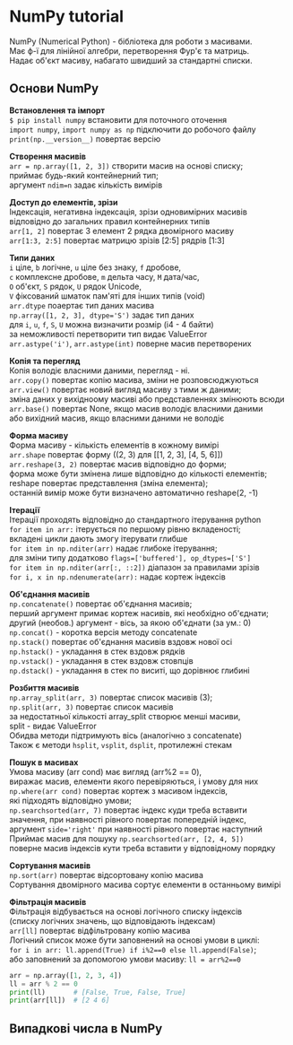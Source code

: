 # NumPy tutorial

NumPy (Numerical Python) - бібліотека для роботи з масивами.  
Має ф-ї для лінійної алгебри, перетворення Фур'є та матриць.  
Надає об'єкт масиву, набагато швидший за стандартні списки.

## Основи NumPy

**Встановлення та імпорт**  
`$ pip install numpy` встановити для поточного оточення  
`import numpy`, `import numpy as np` підключити до робочого файлу  
`print(np.__version__)` повертає версію  

**Створення масивів**  
`arr = np.array([1, 2, 3])` створити масив на основі списку;  
приймає будь-який контейнерний тип;  
аргумент `ndim=n` задає кількість вимірів  

**Доступ до елементів, зрізи**  
Індексація, негативна індексація, зрізи одновимірних масивів  
відповідно до загальних правил контейнерних типів  
`arr[1, 2]` повертає 3 елемент 2 рядка двомірного масиву  
`arr[1:3, 2:5]` повертає матрицю зрізів [2:5] рядрів [1:3]

**Типи даних**  
`i` ціле, `b` логічне, `u` ціле без знаку, `f` дробове,  
`c` комплексне дробове, `m` дельта часу, `M` дата/час,  
`O` об'єкт, `S` рядок, `U` рядок Unicode,  
`V` фіксований шматок пам'яті для інших типів (void)  
`arr.dtype` поаертає тип даних масива  
`np.array([1, 2, 3], dtype='S')` задає тип даних  
для `i`, `u`, `f`, `S`, `U` можна визначити розмір (i4 - 4 байти)  
за неможливості перетворити тип видає ValueError  
`arr.astype('i')`, `arr.astype(int)` поверне масив перетворених  

**Копія та перегляд**  
Копія володіє власними даними, перегляд - ні.  
`arr.copy()` повертає копію масива, зміни не розповсюджуються  
`arr.view()` повертає новий вигляд масиву з тими ж даними;  
зміна даних у вихідноому масиві або представленнях змінюють всюди  
`arr.base()` повертає None, якщо масив володіє власними даними  
або вихідний масив, якщо власними даними не володіє

**Форма масиву**  
Форма масиву - кількість елементів в кожному вимірі  
`arr.shape` повертає форму ((2, 3) для [[1, 2, 3], [4, 5, 6]])  
`arr.reshape(3, 2)` повертає масив відповідно до форми;  
форма може бути змінена лише відповідно до кількості елементів;  
reshape повертає представлення (зміна елемента);  
останній вимір може бути визначено автоматично reshape(2, -1)  

**Ітерації**  
Ітерації проходять відповідно до стандартного ітерування python  
`for item in arr:` ітерується по першому рівню вкладеності;  
вкладені цикли дають змогу ітерувати глибше  
`for item in np.nditer(arr)` надає глибоке ітерування;  
для зміни типу додатково `flags=['buffered'], op_dtypes=['S']`  
`for item in np.nditer(arr[:, ::2])` діапазон за правилами зрізів  
`for i, x in np.ndenumerate(arr):` надає кортеж індексів  

**Об'єднання масивів**  
`np.concatenate()` повертає об'єднання масивів;  
перший аргумент примає кортеж насивів, які необхідно об'єднати;  
другий (необов.) аргумент - вісь, за якою об'єднати (за ум.: 0)  
`np.concat()` - коротка версія методу concatenate  
`np.stack()` повертає об'єднання масивів вздовж нової осі  
`np.hstack()` - укладання в стек вздовж рядків  
`np.vstack()` - укладання в стек вздовж стовпців  
`np.dstack()` - укладання в стек по виситі, що дорівнює глибині  

**Розбиття масивів**  
`np.array_split(arr, 3)` повертає список масивів (3);  
`np.split(arr, 3)` повертає список масивів  
за недостатньої кількості array_split створює менші масиви,  
split - видає ValueError  
Обидва методи підтримують вісь (аналогічно з concatenate)  
Також є методи `hsplit`, `vsplit`, `dsplit`, протилежні стекам

**Пошук в масивах**  
Умова масиву (arr cond) має вигляд (arr%2 == 0),  
виражає масив, елементи якого перевіряються, і умову для них  
`np.where(arr cond)` повертає кортеж з масивом індексів,  
які підходять відповідно умови;  
`np.searchsorted(arr, 7)` повертає індекс куди треба вставити  
значення, при наявності рівного повертає попередній індекс,  
аргумент `side='right'` при наявності рівного повертає наступний  
Приймає масив для пошуку `np.searchsorted(arr, [2, 4, 5])`  
поверне масив індексів кути треба вставити у відповідному порядку  

**Сортування масивів**  
`np.sort(arr)` повертає відсортовану копію масива  
Сортування двомірного масива сортує елементи в останньому вимірі  

**Фільтрація масивів**  
Фільтрація відбувається на основі логічного списку індексів  
(списку логічних значень, що відповідають індексам)  
`arr[ll]` повертає відфільтровану копію масива  
Логічний список може бути заповнений на основі умови в циклі:  
`for i in arr: ll.append(True) if i%2==0 else ll.append(False)`;  
або заповнений за допомогою умови масиву: `ll = arr%2==0`  

```py
arr = np.array([1, 2, 3, 4])
ll = arr % 2 == 0  
print(ll)       # [False, True, False, True]
print(arr[ll])  # [2 4 6]
```

## Випадкові числа в NumPy

